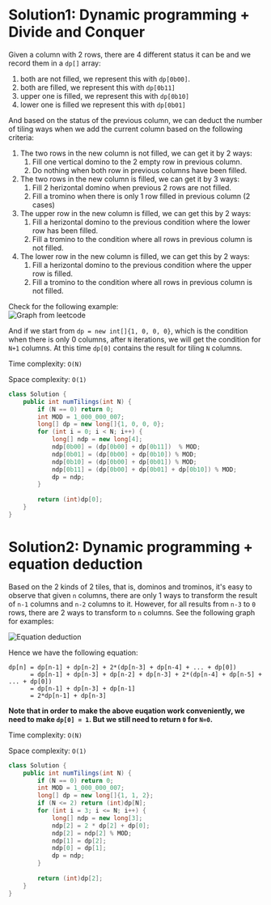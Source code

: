 # Solution1: Dynamic programming + Divide and Conquer

Given a column with 2 rows, there are 4 different status it can be and we record them in a `dp[]` array:   
1. both are not filled, we represent this with `dp[0b00]`.  
2. both are filled, we represent this with `dp[0b11]`   
3. upper one is filled, we represent this with `dp[0b10]`   
4. lower one is filled we represent this with `dp[0b01]`  

And based on the status of the previous column, we can deduct the number of tiling ways when we add the current column based on the following criteria:   

1. The two rows in the new column is not filled, we can get it by 2 ways:   
    1. Fill one vertical domino to the 2 empty row in previous column.   
    2. Do nothing when both row in previous columns have been filled.  
2. The two rows in the new column is filled, we can get it by 3 ways:   
    1. Fill 2 herizontal domino when previous 2 rows are not filled.  
    2. Fill a tromino when there is only 1 row filled in previous column (2 cases)
3. The upper row in the new column is filled, we can get this by 2 ways:  
    1. Fill a herizontal domino to the previous condition where the lower row has been filled.  
    2. Fill a tromino to the condition where all rows in previous column is not filled.  
4. The lower row in the new column is filled, we can get this by 2 ways:  
    1. Fill a herizontal domino to the previous condition where the upper row is filled.  
    2. Fill a tromino to the condition where all rows in previous column is not filled.  

Check for the following example:  
![Graph from leetcode](https://github.com/YaokaiYang-assaultmaster/LeetCode/blob/master/LeetcodeAlgorithmQuestions/790.%20Domino%20and%20Tromino%20Tiling/Screen%20Shot%202018-03-06%20at%2012.41.50%20AM.png)

And if we start from `dp = new int[]{1, 0, 0, 0}`, which is the condition when there is only 0 columns, after `N` iterations, we will get the condition for `N+1` columns. At this time `dp[0]` contains the result for tiling `N` columns. 

Time complexity: `O(N)`  

Space complexity: `O(1)`  

```Java
class Solution {
    public int numTilings(int N) {
        if (N == 0) return 0;
        int MOD = 1_000_000_007;
        long[] dp = new long[]{1, 0, 0, 0};
        for (int i = 0; i < N; i++) {
            long[] ndp = new long[4];
            ndp[0b00] = (dp[0b00] + dp[0b11])  % MOD;
            ndp[0b01] = (dp[0b00] + dp[0b10]) % MOD;
            ndp[0b10] = (dp[0b00] + dp[0b01]) % MOD;
            ndp[0b11] = (dp[0b00] + dp[0b01] + dp[0b10]) % MOD;
            dp = ndp;
        }
        
        return (int)dp[0];
    }
}
```

# Solution2: Dynamic programming + equation deduction

Based on the 2 kinds of 2 tiles, that is, dominos and trominos, it's easy to observe that given `n` columns, there are only 1 ways to transform the result of `n-1` columns and `n-2` columns to it. However, for all results from `n-3` to `0` rows, there are 2 ways to transform to `n` columns. See the following graph for examples:

![Equation deduction](https://github.com/YaokaiYang-assaultmaster/LeetCode/blob/master/LeetcodeAlgorithmQuestions/790.%20Domino%20and%20Tromino%20Tiling/WechatIMG160.jpeg)

Hence we have the following equation:

```
dp[n] = dp[n-1] + dp[n-2] + 2*(dp[n-3] + dp[n-4] + ... + dp[0])
      = dp[n-1] + dp[n-3] + dp[n-2] + dp[n-3] + 2*(dp[n-4] + dp[n-5] + ... + dp[0])
      = dp[n-1] + dp[n-3] + dp[n-1]
      = 2*dp[n-1] + dp[n-3]
```

__Note that in order to make the above euqation work conveniently, we need to make `dp[0] = 1`. But we still need to return `0` for `N=0`.__

Time complexity: `O(N)` 

Space complexity: `O(1)`

```Java
class Solution {
    public int numTilings(int N) {
        if (N == 0) return 0;
        int MOD = 1_000_000_007;
        long[] dp = new long[]{1, 1, 2};
        if (N <= 2) return (int)dp[N];
        for (int i = 3; i <= N; i++) {
            long[] ndp = new long[3];
            ndp[2] = 2 * dp[2] + dp[0];
            ndp[2] = ndp[2] % MOD;
            ndp[1] = dp[2];
            ndp[0] = dp[1];
            dp = ndp;
        }
        
        return (int)dp[2];
    }
}
```
